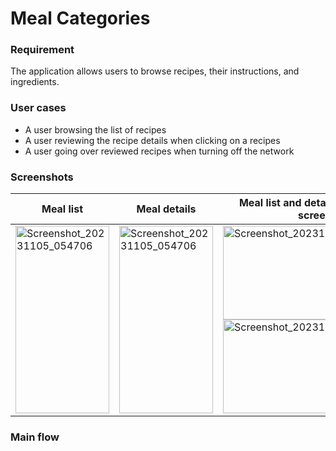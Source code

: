 # Meal Categories

### Requirement
The application allows users to browse recipes, their instructions, and ingredients.

### User cases
* A user browsing the list of recipes
* A user reviewing the recipe details when clicking on a recipes
* A user going over reviewed recipes when turning off the network

### Screenshots
| Meal list | Meal details | Meal list and details (landscape screen)|
|----------|----------|----------|
|<img src="https://user-images.githubusercontent.com/118146780/281936309-20eee05f-ea18-47e0-ab6c-bfe92f653784.png" width="150" height="300" alt="Screenshot_20231105_054706"> | <img src="https://user-images.githubusercontent.com/118146780/281936338-c8c54a12-044c-498b-8cd6-7ebd9dd8d25c.png" width="150" height="300" alt="Screenshot_20231105_054706"> | <img src="https://user-images.githubusercontent.com/118146780/281936329-15af9bdf-57ef-4461-859a-bfabca7c2620.png" width="300" height="150" alt="Screenshot_20231105_054706"> <img src="https://user-images.githubusercontent.com/118146780/281936336-c94203f1-2fd6-4dfd-bf70-e8c105b570b8.png" width="300" height="150" alt="Screenshot_20231105_054706">|

### Main flow

